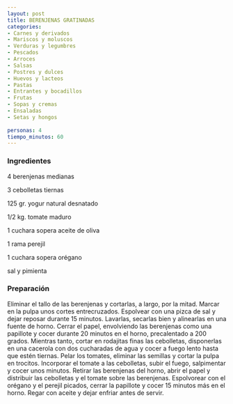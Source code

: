 ```yaml
---
layout: post
title: BERENJENAS GRATINADAS
categories:
- Carnes y derivados
- Mariscos y moluscos
- Verduras y legumbres
- Pescados
- Arroces
- Salsas
- Postres y dulces
- Huevos y lacteos
- Pastas
- Entrantes y bocadillos
- Frutas
- Sopas y cremas
- Ensaladas
- Setas y hongos
 
personas: 4 
tiempo_minutos: 60 
---
```

<h3>Ingredientes</h3>
4 berenjenas medianas

3 cebolletas tiernas

125 gr. yogur natural desnatado

1/2 kg. tomate maduro

1 cuchara sopera aceite de oliva

1 rama perejil

1 cuchara sopera orégano

sal y pimienta

<h3>Preparación</h3>
Eliminar el tallo de las berenjenas y cortarlas, a largo, por la mitad. Marcar en la pulpa unos cortes entrecruzados. Espolvear con una pizca de sal y dejar reposar durante 15 minutos. Lavarlas, secarlas bien y alinearlas en una fuente de horno. Cerrar el papel, envolviendo las berenjenas como una papillote y cocer durante 20 minutos en el horno, precalentado a 200 grados. Mientras tanto, cortar en rodajitas finas las cebolletas, disponerlas en una cacerola con dos cucharadas de agua y cocer a fuego lento hasta que estén tiernas. Pelar los tomates, eliminar las semillas y cortar la pulpa en trocitos. Incorporar el tomate a las cebolletas, subir el fuego, salpimentar y cocer unos minutos. Retirar las berenjenas del horno, abrir el papel y distribuir las cebolletas y el tomate sobre las berenjenas. Espolvorear con el orégano y el perejil picados, cerrar la papillote y cocer 15 minutos más en el horno. Regar con aceite y dejar enfriar antes de servir.


